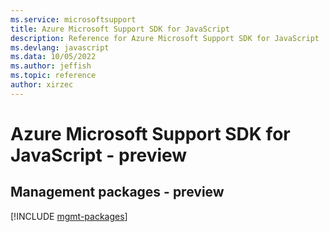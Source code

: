 ```yaml
---
ms.service: microsoftsupport
title: Azure Microsoft Support SDK for JavaScript
description: Reference for Azure Microsoft Support SDK for JavaScript
ms.devlang: javascript
ms.data: 10/05/2022
ms.author: jeffish
ms.topic: reference
author: xirzec
---
```

# Azure Microsoft Support SDK for JavaScript - preview

## Management packages - preview
[!INCLUDE [mgmt-packages](microsoft-support-mgmt-index.md)]
